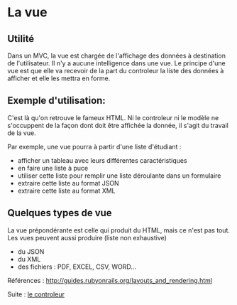 # La vue
## Utilité
Dans un MVC, la vue est chargée de l'affichage des données à destination de l'utilisateur. Il n'y a aucune intelligence dans une vue.
Le principe d'une vue est que elle va recevoir de la part du controleur la liste des données à afficher et elle les mettra en forme.

## Exemple d'utilisation:
C'est là qu'on retrouve le fameux HTML. Ni le controleur ni le modèle ne s'occuppent de la façon dont doit être affichée la donnée, il s'agit du travail de la vue. 

Par exemple, une vue pourra à partir d'une liste d'étudiant :
* afficher un tableau avec leurs différentes caractéristiques
* en faire une liste à puce
* utiliser cette liste pour remplir une liste déroulante dans un formulaire
* extraire cette liste au format JSON
* extraire cette liste au format XML

## Quelques types de vue
La vue prépondérante est celle qui produit du HTML, mais ce n'est pas tout.
Les vues peuvent aussi produire (liste non exhaustive)
* du JSON
* du XML
* des fichiers : PDF, EXCEL, CSV, WORD...
 
Références : http://guides.rubyonrails.org/layouts_and_rendering.html

Suite : [le controleur](./04-le-controller.md)